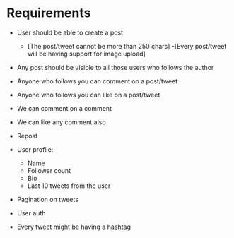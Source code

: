 # Requirements

- User should be able to create a post
  - [The post/tweet cannot be more than 250 chars] -[Every post/tweet will be having support for image upload]


- Any post should be visible to all those users who follows the author
- Anyone who follows you can comment on a post/tweet
- Anyone who follows you can like on a post/tweet
- We can comment on a comment
- We can like any comment also
- Repost

- User profile:
  - Name
  - Follower count
  - Bio
  - Last 10 tweets from the user

- Pagination on tweets
- User auth
 
- Every tweet might be having a hashtag
